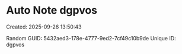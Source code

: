 ﻿# Auto Note dgpvos
Created: 2025-09-26 13:50:43

Random GUID: 5432aed3-178e-4777-9ed2-7cf49c10b9de
Unique ID: dgpvos

